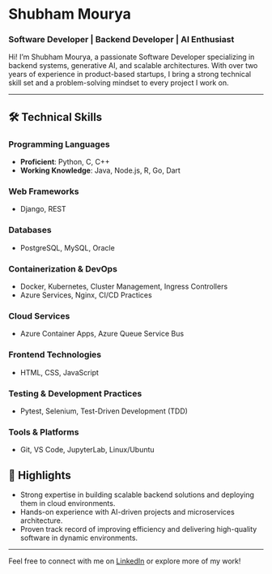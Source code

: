 # Shubham Mourya  

### Software Developer | Backend Developer | AI Enthusiast  

Hi! I’m Shubham Mourya, a passionate Software Developer specializing in backend systems, generative AI, and scalable architectures. With over two years of experience in product-based startups, I bring a strong technical skill set and a problem-solving mindset to every project I work on.  

---

## 🛠 Technical Skills  

### Programming Languages  
- **Proficient**: Python, C, C++ 
- **Working Knowledge**: Java, Node.js, R, Go, Dart

### Web Frameworks  
- Django, REST  

### Databases  
- PostgreSQL, MySQL, Oracle 

### Containerization & DevOps  
- Docker, Kubernetes, Cluster Management, Ingress Controllers  
- Azure Services, Nginx, CI/CD Practices  

### Cloud Services  
- Azure Container Apps, Azure Queue Service Bus  

### Frontend Technologies  
- HTML, CSS, JavaScript  

### Testing & Development Practices  
- Pytest, Selenium, Test-Driven Development (TDD)  

### Tools & Platforms  
- Git, VS Code, JupyterLab, Linux/Ubuntu  


## 🌟 Highlights  
- Strong expertise in building scalable backend solutions and deploying them in cloud environments.  
- Hands-on experience with AI-driven projects and microservices architecture.  
- Proven track record of improving efficiency and delivering high-quality software in dynamic environments.  

---

Feel free to connect with me on [LinkedIn](https://www.linkedin.com/in/shubham-mourya-947b96157/) or explore more of my work!  
